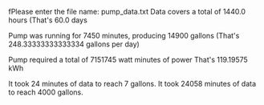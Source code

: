 fPlease enter the file name: pump_data.txt
Data covers a total of 1440.0 hours
(That's 60.0 days

Pump was running for 7450 minutes, producing 14900 gallons
(That's 248.33333333333334 gallons per day)

Pump required a total of 7151745 watt minutes of power
That's 119.19575 kWh

It took 24 minutes of data to reach 7 gallons.
It took 24058 minutes of data to reach 4000 gallons.

